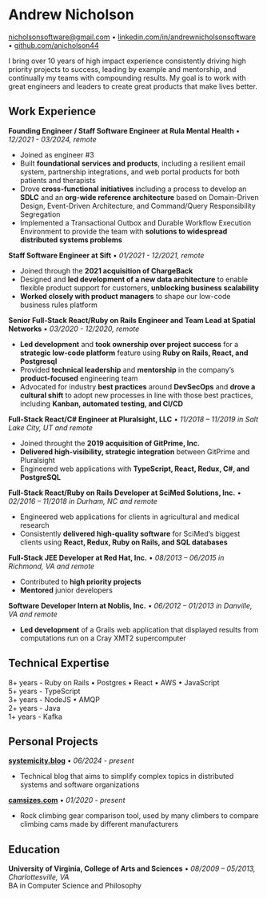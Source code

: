 # Andrew Nicholson
[nicholsonsoftware@gmail.com](mailto:nicholsonsoftware@gmail.com) • [linkedin.com/in/andrewnicholsonsoftware](https://www.linkedin.com/in/andrewnicholsonsoftware/) • [github.com/anicholson44](https://github.com/anicholson44)

I bring over 10 years of high impact experience consistently driving high priority projects to success, leading by example and mentorship, and continually my teams with compounding results. My goal is to work with great engineers and leaders to create great products that make lives better.  


## Work Experience

**Founding Engineer / Staff Software Engineer at Rula Mental Health** • *12/2021 - 03/2024, remote*
* Joined as engineer #3
* Built **foundational services and products**, including a resilient email system, partnership integrations, and web portal products for both patients and therapists
* Drove **cross-functional initiatives** including a process to develop an **SDLC** and an **org-wide reference architecture** based on Domain-Driven Design, Event-Driven Architecture, and Command/Query Responsibility Segregation
* Implemented a Transactional Outbox and Durable Workflow Execution Environment to provide the team with **solutions to widespread distributed systems problems**


**Staff Software Engineer at Sift** • *01/2021 - 12/2021, remote*
* Joined through the **2021 acquisition of ChargeBack**
* Designed and **led development of a new data architecture** to enable flexible product support for customers, **unblocking business scalability**
* **Worked closely with product managers** to shape our low-code business rules platform


**Senior Full-Stack React/Ruby on Rails Engineer and Team Lead at Spatial Networks** • *03/2020 - 12/2020, remote*
* **Led development** and **took ownership over project success** for a **strategic low-code platform** feature using **Ruby on Rails, React, and Postgresql**
* Provided **technical leadership** and **mentorship** in the company’s **product-focused** engineering team
* Advocated for industry **best practices** around **DevSecOps** and **drove a cultural shift** to adopt new processes in line with those best practices, including **Kanban, automated testing, and CI/CD**


**Full-Stack React/C# Engineer at Pluralsight, LLC** • *11/2018 – 11/2019 in Salt Lake City, UT and remote*
* Joined throught the **2019 acquisition of GitPrime, Inc.**
* **Delivered high-visibility, strategic integration** between GitPrime and Pluralsight
* Engineered web applications with **TypeScript, React, Redux, C#, and PostgreSQL**


**Full-Stack React/Ruby on Rails Developer at SciMed Solutions, Inc.** • *02/2016 – 11/2018 in Durham, NC and remote*
* Engineered web applications for clients in agricultural and medical research 
* Consistently **delivered high-quality software** for SciMed’s biggest clients using **React, Redux, Ruby on Rails, and SQL databases**


**Full-Stack JEE Developer at Red Hat, Inc.** • *08/2013 – 06/2015 in Richmond, VA and remote*
* Contributed to **high priority projects**
* **Mentored** junior developers


**Software Developer Intern at Noblis, Inc.** • *06/2012 – 01/2013 in Danville, VA and remote*
* **Led development** of a Grails web application that displayed results from computations run on a Cray XMT2 supercomputer


## Technical Expertise  

8+ years - Ruby on Rails • Postgres • React • AWS • JavaScript  
5+ years - TypeScript  
3+ years - NodeJS • AMQP  
2+ years - Java  
1+ years - Kafka  

## Personal Projects  

**[systemicity.blog](https://systemicity.blog)** • *06/2024 - present*
* Technical blog that aims to simplify complex topics in distributed systems and software organizations


**[camsizes.com](https://camsizes.com)** • *01/2020 - present*
* Rock climbing gear comparison tool, used by many climbers to compare climbing cams made by different manufacturers

## Education  

**University of Virginia, College of Arts and Sciences** • *08/2009 – 05/2013, Charlottesville, VA*  
BA in Computer Science and Philosophy
